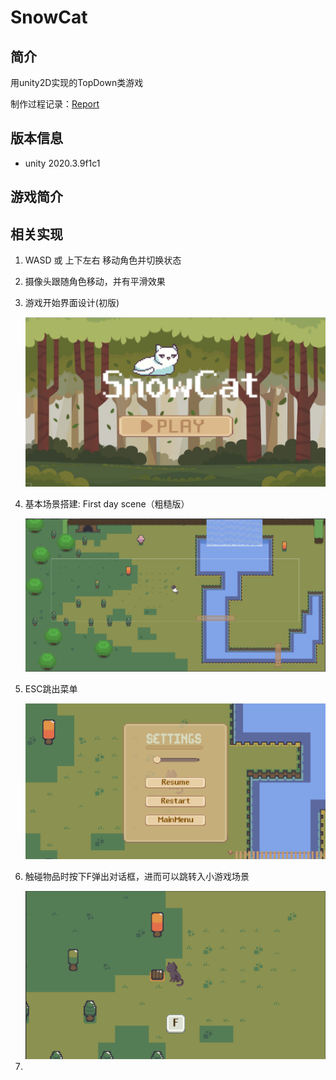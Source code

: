 # SnowCat
## 简介

用unity2D实现的TopDown类游戏

制作过程记录：[Report](./Reports/SnowCat.md)

## 版本信息

+ unity 2020.3.9f1c1

## 游戏简介

## 相关实现

1. WASD 或 上下左右 移动角色并切换状态

2. 摄像头跟随角色移动，并有平滑效果

3. 游戏开始界面设计(初版)

   <img src=".\Reports\readmeAsserts\StartGameScene.png" alt="image-20231215224924146" />

4. 基本场景搭建: First day scene（粗糙版）

   <img src=".\Reports\readmeAsserts\FristDayScene.png" alt="image-20231215213324479" style="zoom:50%;" />

   

5. ESC跳出菜单

   ![image-20231216205457201](.\Reports\readmeAsserts\Menu.png)

6. 触碰物品时按下F弹出对话框，进而可以跳转入小游戏场景

   <img src=".\Reports\readmeAsserts\LoadGameScene.png" alt="image-20231216233957491" />

7. 

   
